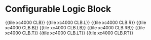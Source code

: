 # Configurable Logic Block

{{tile xc4000 CLB}}
{{tile xc4000 CLB.L}}
{{tile xc4000 CLB.R}}
{{tile xc4000 CLB.B}}
{{tile xc4000 CLB.LB}}
{{tile xc4000 CLB.RB}}
{{tile xc4000 CLB.T}}
{{tile xc4000 CLB.LT}}
{{tile xc4000 CLB.RT}}
